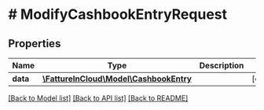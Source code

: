 # # ModifyCashbookEntryRequest

## Properties

Name | Type | Description | Notes
------------ | ------------- | ------------- | -------------
**data** | [**\FattureInCloud\Model\CashbookEntry**](CashbookEntry.md) |  | [optional]

[[Back to Model list]](../../README.md#models) [[Back to API list]](../../README.md#endpoints) [[Back to README]](../../README.md)
